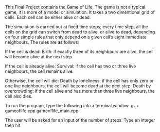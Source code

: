 This Final Project contains the Game of Life. The game is not a typical game, it is more of a model or simulation. It takes a two dimentional grid of cells. Each cell can be either alive or dead.

The simulation is carried out at fixed time steps; every time step, all the cells on the grid can switch from dead to alive, or alive to dead, depending on four simple rules that only depend on a given cell’s eight immediate neighbours. The rules are as follows:

If the cell is dead:
   Birth: if exactly three of its neighbours are alive, the cell will become alive at the next step.

If the cell is already alive:
   Survival: if the cell has two or three live neighbours, the cell remains alive.

Otherwise, the cell will die:
   Death by loneliness: if the cell has only zero or one live neighbours, the cell will become dead at the next step.
   Death by overcrowding: if the cell alive and has more than three live neighbours, the cell also dies.



To run the program, type the following into a terminal window:
  g++ gameoflife.cpp gameoflife_main.cpp
  
The user will be asked for an input of the number of steps. Type an integer then hit <ENTER>
